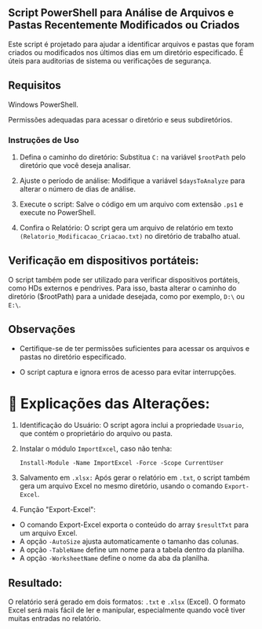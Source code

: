 ## Script PowerShell para Análise de Arquivos e Pastas Recentemente Modificados ou Criados

Este script é projetado para ajudar a identificar arquivos e pastas que foram criados ou modificados nos últimos dias em um diretório especificado. 
É úteis para auditorias de sistema ou verificações de segurança.

## Requisitos

Windows PowerShell.

Permissões adequadas para acessar o diretório e seus subdiretórios.

### Instruções de Uso

1. Defina o caminho do diretório: Substitua ```C:``` na variável ```$rootPath``` pelo diretório que você deseja analisar.

2. Ajuste o período de análise: Modifique a variável ```$daysToAnalyze``` para alterar o número de dias de análise.

3. Execute o script: Salve o código em um arquivo com extensão ```.ps1``` e execute no PowerShell.

4. Confira o Relatório: O script gera um arquivo de relatório em texto ```(Relatorio_Modificacao_Criacao.txt)``` no diretório de trabalho atual.

## Verificação em dispositivos portáteis:

O script também pode ser utilizado para verificar dispositivos portáteis, como HDs externos e pendrives. Para isso, basta alterar o caminho do diretório ($rootPath) para a unidade desejada, como por exemplo, ```D:\``` ou ```E:\```.

## Observações

- Certifique-se de ter permissões suficientes para acessar os arquivos e pastas no diretório especificado.

- O script captura e ignora erros de acesso para evitar interrupções.


# 🚀 Explicações das Alterações:

1. Identificação do Usuário: O script agora inclui a propriedade ```Usuario```, que contém o proprietário do arquivo ou pasta.
   
2. Instalar o módulo ```ImportExcel```, caso não tenha:
   
   ```
   Install-Module -Name ImportExcel -Force -Scope CurrentUser
   ```
3. Salvamento em ```.xlsx:``` Após gerar o relatório em ```.txt```, o script também gera um arquivo Excel no mesmo diretório, usando o comando ```Export-Excel```.


4. Função "Export-Excel":  
- O comando Export-Excel exporta o conteúdo do array ```$resultTxt``` para um arquivo Excel.
- A opção ```-AutoSize``` ajusta automaticamente o tamanho das colunas.
- A opção ```-TableName``` define um nome para a tabela dentro da planilha.
- A opção ```-WorksheetName``` define o nome da aba da planilha.

## Resultado:
O relatório será gerado em dois formatos: ```.txt``` e ```.xlsx``` (Excel).
O formato Excel será mais fácil de ler e manipular, especialmente quando você tiver muitas entradas no relatório.
